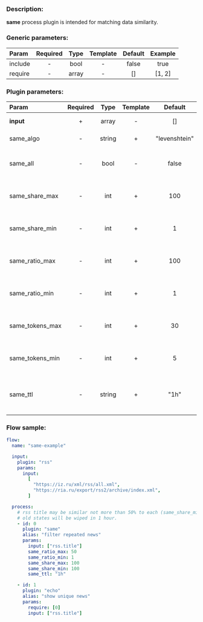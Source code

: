 ### Description:

**same** process plugin is intended for matching data similarity.

### Generic parameters:

| Param   | Required | Type  | Template | Default | Example |
| :------ | :------: | :---: | :------: | :-----: | :-----: |
| include |    -     | bool  |    -     |  false  |  true   |
| require |    -     | array |    -     |   []    | [1, 2]  |

### Plugin parameters:

| Param           | Required |  Type  | Template |    Default    |     Example      | Description                                                                  |
| :-------------- | :------: | :----: | :------: | :-----------: | :--------------: | :--------------------------------------------------------------------------- |
| **input**       |    +     | array  |    -     |      []       | ["twitter.text"] | List of [Datum](../../concept.md) fields with data.                          |
| same_algo       |    -     | string |    +     | "levenshtein" |      "jaro"      | Similarity [algorithm](https://github.com/hbollon/go-edlib).                 |
| same_all        |    -     |  bool  |    -     |     false     |       true       | Similarity must be matched in all selected [Datum](../../concept.md) fields. |
| same_share_max  |    -     |  int   |    +     |      100      |        70        | Maximum similarity over all data (percents).                                 |
| same_share_min  |    -     |  int   |    +     |       1       |        50        | Minimum similarity over all data (percents).                                 |
| same_ratio_max  |    -     |  int   |    +     |      100      |        70        | Maximum similarity ratio per comparison (percents).                          |
| same_ratio_min  |    -     |  int   |    +     |       1       |        50        | Minimum similarity ratio per comparison (percents).                          |
| same_tokens_max |    -     |  int   |    +     |      30       |       100        | Maximum amount of tokens for comparison.                                     |
| same_tokens_min |    -     |  int   |    +     |       5       |        30        | Minimum amount of tokens for comparison.                                     |
| same_ttl        |    -     | string |    +     |     "1h"      |      "24h"       | TTL (Time To Live) for saved states (tokens joint into a sentence/state).    |

### Flow sample:

```yaml
flow:
  name: "same-example"

  input:
    plugin: "rss"
    params:
      input:
        [
          "https://iz.ru/xml/rss/all.xml",
          "https://ria.ru/export/rss2/archive/index.xml",
        ]

  process:
    # rss title may be similar not more than 50% to each (same_share_min: 100) saved state.
    # old states will be wiped in 1 hour.
    - id: 0
      plugin: "same"
      alias: "filter repeated news"
      params:
        input: ["rss.title"]
        same_ratio_max: 50
        same_ratio_min: 1
        same_share_max: 100
        same_share_min: 100
        same_ttl: "1h"

    - id: 1
      plugin: "echo"
      alias: "show unique news"
      params:
        require: [0]
        input: ["rss.title"]
```
